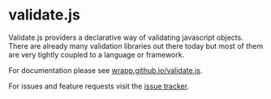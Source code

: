 validate.js
===
Validate.js providers a declarative way of validating javascript objects.
There are already many validation libraries out there today but most of them
are very tightly coupled to a language or framework.

For documentation please see [wrapp.github.io/validate.js](wrapp.github.io/validate.js).

For issues and feature requests visit the [issue tracker](https://github.com/wrapp/validate.js/issues).
